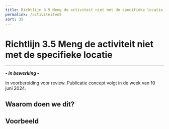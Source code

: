 ```yaml
---
title: Richtlijn 3.5 Meng de activiteit niet met de specifieke locatie 
permalink: /activiteiten5
sort: 35
---
```


# Richtlijn 3.5 Meng de activiteit niet met de specifieke locatie 
----------------

***- in bewerking -***

In voorbereiding voor review. Publicatie concept volgt in de week van 10 juni 2024.

## Waarom doen we dit?


**Voorbeeld**
----------------
